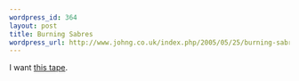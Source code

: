 ```yaml
--- 
wordpress_id: 364
layout: post
title: Burning Sabres
wordpress_url: http://www.johng.co.uk/index.php/2005/05/25/burning-sabres/
---
```

I want <a href="http://news.bbc.co.uk/1/hi/england/beds/bucks/herts/4575291.stm" target="_self">this tape</a>.<br />
